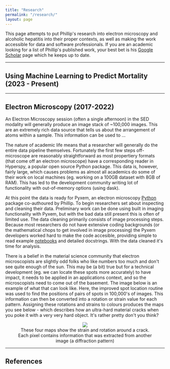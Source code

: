 ```yaml
---
title: "Research"
permalink: "/research/"
layout: page
---
```


This page attempts to put Phillip's research into electron microscopy and alcoholic hepatitis into their proper contexts, as well as making the work accessible for data and software professionals. If you are an academic looking for a list of Phillip's published work, your best bet is his [Google Scholar](https://scholar.google.com/citations?user=ptaMzOkAAAAJ&hl=en) page which he keeps up to date.

---

## Using Machine Learning to Predict Mortality (2023 - Present)

---

## Electron Microscopy (2017-2022)

An Electron Microscopy session (often a single afternoon) in the SED modality will generally produce an image stack of ~100,000 images. This are an extremely rich data source that tells us about the arrangement of atoms within a sample. This information can be used to ...

The nature of academic life means that a researcher will generally do the entire data pipeline themselves. Fortunately the first few steps off-microscope are reasonably straightforward as most propertiery formats (that come off an electron microscope) have a corresponding reader in Hyperspy, a popular open source Python package. This data is, however, fairly large, which causes problems as almost all academics do some of their work on local machines (eg. working on a 100GB dataset with 8GB of RAM). This has led to the development community writing lot of functionality with out-of-memory options (using dask).

At this point the data is ready for Pyxem, an electron microscopy <a href="https://github.com/pyxem/pyxem">Python</a> package co-authoured by Phillip. To begin researchers set about inspecting and cleaning their data. Preliminary work can be done using built in imaging functionality with Pyxem, but with the bad data still present this is often of limited use. The data cleaning primarily consists of image processing steps. Because most researchers do not have extensive coding backgrounds (or the mathematical chops to get involved in image processing) the Pyxem developers worked hard to make the code accesible, providing simple to read example <a href="https://pyxem.readthedocs.io/en/latest/">notebooks</a> and detailed docstrings. With the data cleaned it's time for analysis.

There is a belief in the material science community that electron microscopists are slightly odd folks who like numbers too much and don't see quite enough of the sun. This may be (a bit) true but for a technical development (eg. we can locate these spots more accurately) to have impact, it needs to be applied in an applications context, and so the microscopists need to come out of the basement. The image below is an example of what that can look like. Here, the improved spot location routine was used to find the positions of pairs of spots in 100,000's of images. This information can then be converted into a rotation or strain value for each pattern. Assigning these rotations and strains to colours produces the maps you see below - which describes how an ultra-hard material cracks when you poke it with a very very hard object. It's rather pretty don't you think?

<figure>
<center><img src="./../images/strain_maps.png">
<figcaption>
These four maps show the strain and rotation around a crack. Each pixel contains information that was extracted from another image (a diffraction pattern)</figcaption>
</center>
</figure>

---

## References

<!--
This code was adapted from: http://jsfiddle.net/66fCm/1/ , weirldy it seems to requre left/right/center from top to bottom

<div class="wrap" style="text-align:center">
<div class="left" style="float:left">
    Performant Code
</div>
<div class="right" style="float:right">
    Unsupervised learning
</div>
<div class="center" >
    Clustering
</div>

</div>
-->
